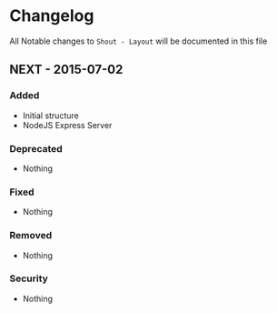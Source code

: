 # Changelog

All Notable changes to `Shout - Layout` will be documented in this file

## NEXT - 2015-07-02

### Added
- Initial structure
- NodeJS Express Server

### Deprecated
- Nothing

### Fixed
- Nothing

### Removed
- Nothing

### Security
- Nothing
